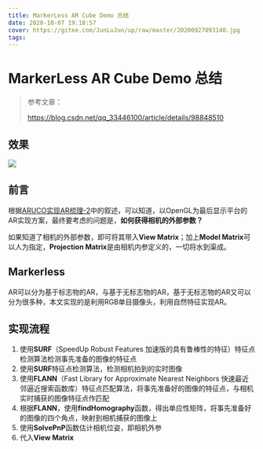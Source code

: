 ```yaml
---
title: MarkerLess AR Cube Demo 总结
date: 2020-10-07 19:18:57
cover: https://gitee.com/JunLuJun/up/raw/master/20200927093140.jpg
tags:
---
```


# MarkerLess AR Cube Demo 总结

> 参考文章：
>
> https://blog.csdn.net/qq_33446100/article/details/98848510

## 效果

![](/iframe/aruco06.gif)

## 前言

根据[ARUCO实现AR梳理-2](https://junlu.club/2020/09/21/Aruco%E5%AE%9E%E7%8E%B0AR%E6%A2%B3%E7%90%86-2/)中的叙述，可以知道，以OpenGL为最后显示平台的AR实现方案，最终要考虑的问题是，**如何获得相机的外部参数？**

如果知道了相机的外部参数，即可将其带入**View Matrix**；加上**Model Matrix**可以人为指定，**Projection Matrix**是由相机内参定义的，一切将水到渠成。

## Markerless

AR可以分为基于标志物的AR，与基于无标志物的AR，基于无标志物的AR又可以分为很多种，本文实现的是利用RGB单目摄像头，利用自然特征实现AR。

## 实现流程

1. 使用**SURF**（SpeedUp Robust Features 加速版的具有鲁棒性的特征）特征点检测算法检测事先准备的图像的特征点
2. 使用**SURF**特征点检测算法，检测相机拍到的实时图像
3. 使用**FLANN**（Fast Library for Approximate Nearest Neighbors 快速最近邻逼近搜索函数库）特征点匹配算法，将事先准备好的图像的特征点，与相机实时捕获的图像特征点作匹配
4. 根据**FLANN**，使用**findHomography**函数，得出单应性矩阵，将事先准备好的图像的四个角点，映射到相机捕获的图像上
5. 使用**SolvePnP**函数估计相机位姿，即相机外参
6. 代入**View Matrix**



